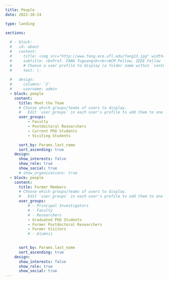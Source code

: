 ```yaml
---
title: People
date: 2022-10-24

type: landing

sections:
  
  # - block: 
  #   id: about
  #   content: 
  #     title: <img src="http://www.fang.ece.ufl.edu/fang13.jpg" width="60%"> 
  #     subtitle: <b>Prof. FANG Yuguang<b><br>ACM Fellow, IEEE Fellow
  #     # Choose a user profile to display (a folder name within `content/authors/`)
  #     text: |-
        
  #   design:
  #     columns: '2'
  #     username: admin
  - block: people
    content:
      title: Meet the Team
      # Choose which groups/teams of users to display.
      #   Edit `user_groups` in each user's profile to add them to one or more of these groups.
      user_groups:
          - Faculty
          - Postdoctoral Researchers
          - Current PhD Students
          - Visiting Students

      sort_by: Params.last_name
      sort_ascending: true
    design:
      show_interests: false
      show_role: true
      show_social: true
      # show_organizations: true
  - block: people
    content:
      title: Former Members
      # Choose which groups/teams of users to display.
      #   Edit `user_groups` in each user's profile to add them to one or more of these groups.
      user_groups:
          # - Principal Investigators
          # - Faculty
          # - Researchers
          - Graduated PhD Students
          - Former Postdoctoral Researchers
          - Former Visitors
          # - Alumnis
        

      sort_by: Params.last_name
      sort_ascending: true
    design:
      show_interests: false
      show_role: true
      show_social: true
---
```

